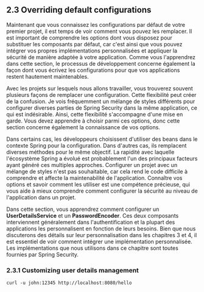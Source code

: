 ## 2.3 Overriding default configurations

Maintenant que vous connaissez les configurations par défaut de votre premier projet, il est temps de voir comment vous pouvez les remplacer. Il est important de comprendre les options dont vous disposez pour substituer les composants par défaut, car c'est ainsi que vous pouvez intégrer vos propres implémentations personnalisées et appliquer la sécurité de manière adaptée à votre application. Comme vous l'apprendrez dans cette section, le processus de développement concerne également la façon dont vous écrivez les configurations pour que vos applications restent hautement maintenables.

Avec les projets sur lesquels nous allons travailler, vous trouverez souvent plusieurs façons de remplacer une configuration. Cette flexibilité peut créer de la confusion. Je vois fréquemment un mélange de styles différents pour configurer diverses parties de Spring Security dans la même application, ce qui est indésirable. Ainsi, cette flexibilité s'accompagne d'une mise en garde. Vous devez apprendre à choisir parmi ces options, donc cette section concerne également la connaissance de vos options.

Dans certains cas, les développeurs choisissent d'utiliser des beans dans le contexte Spring pour la configuration. Dans d'autres cas, ils remplacent diverses méthodes pour le même objectif. La rapidité avec laquelle l'écosystème Spring a évolué est probablement l'un des principaux facteurs ayant généré ces multiples approches. Configurer un projet avec un mélange de styles n'est pas souhaitable, car cela rend le code difficile à comprendre et affecte la maintenabilité de l'application. Connaître vos options et savoir comment les utiliser est une compétence précieuse, qui vous aide à mieux comprendre comment configurer la sécurité au niveau de l'application dans un projet.

Dans cette section, vous apprendrez comment configurer un **UserDetailsService** et un **PasswordEncoder**. Ces deux composants interviennent généralement dans l'authentification et la plupart des applications les personnalisent en fonction de leurs besoins. Bien que nous discuterons des détails sur leur personnalisation dans les chapitres 3 et 4, il est essentiel de voir comment intégrer une implémentation personnalisée. Les implémentations que nous utilisons dans ce chapitre sont toutes fournies par Spring Security.


### 2.3.1 Customizing user details management

````shell
curl -u john:12345 http://localhost:8080/hello
````